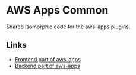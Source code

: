 <!-- 
Copyright Wearekozmoai.com, Inc. or its affiliates. All Rights Reserved.
SPDX-License-Identifier: Apache-2.0
-->

# AWS Apps Common

Shared isomorphic code for the aws-apps plugins.

## Links

- [Frontend part of aws-apps](https://www.npmjs.com/package/@aws/plugin-aws-apps-for-backstage)
- [Backend part of aws-apps](https://www.npmjs.com/package/@aws/plugin-aws-apps-backend-for-backstage)

